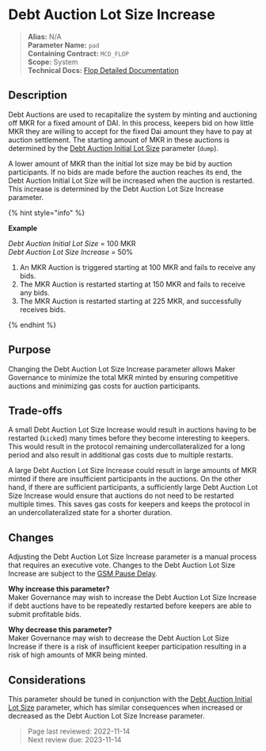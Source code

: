 # Debt Auction Lot Size Increase

>**Alias:** N/A  
>**Parameter Name:** `pad`  
>**Containing Contract:** `MCD_FLOP`  
>**Scope:** System  
>**Technical Docs:** [Flop Detailed Documentation](https://docs.makerdao.com/smart-contract-modules/system-stabilizer-module/flop-detailed-documentation)

## Description
Debt Auctions are used to recapitalize the system by minting and auctioning off MKR for a fixed amount of DAI. In this process, keepers bid on how little MKR they are willing to accept for the fixed Dai amount they have to pay at auction settlement. The starting amount of MKR in these auctions is determined by the [Debt Auction Initial Lot Size](param-initial-lot-size.md) parameter (`dump`). 

A lower amount of MKR than the initial lot size may be bid by auction participants. If no bids are made before the auction reaches its end, the Debt Auction Initial Lot Size will be increased when the auction is restarted. This increase is determined by the Debt Auction Lot Size Increase parameter. 

{% hint style="info" %} 

**Example**

_Debt Auction Initial Lot Size_ = 100 MKR  
_Debt Auction Lot Size Increase_ = 50%

1. An MKR Auction is triggered starting at 100 MKR and fails to receive any bids.
2. The MKR Auction is restarted starting at 150 MKR and fails to receive any bids.
3. The MKR Auction is restarted starting at 225 MKR, and successfully receives bids.

{% endhint %}

## Purpose
Changing the Debt Auction Lot Size Increase parameter allows Maker Governance to minimize the total MKR minted by ensuring competitive auctions and minimizing gas costs for auction participants. 


## Trade-offs
A small Debt Auction Lot Size Increase would result in auctions having to be restarted (`kick`ed) many times before they become interesting to keepers. This would result in the protocol remaining undercollateralized for a long period and also result in additional gas costs due to multiple restarts.
	
A large Debt Auction Lot Size Increase could result in large amounts of MKR minted if there are insufficient participants in the auctions. On the other hand, if there are sufficient participants, a sufficiently large Debt Auction Lot Size Increase would ensure that auctions do not need to be restarted multiple times. This saves gas costs for keepers and keeps the protocol in an undercollateralized state for a shorter duration.  


## Changes
Adjusting the Debt Auction Lot Size Increase parameter is a manual process that requires an executive vote. Changes to the Debt Auction Lot Size Increase are subject to the [GSM Pause Delay](../core/param-gsm-pause-delay.md).

**Why increase this parameter?**  
Maker Governance may wish to increase the Debt Auction Lot Size Increase if debt auctions have to be repeatedly restarted before keepers are able to submit profitable bids.

**Why decrease this parameter?**  
Maker Governance may wish to decrease the Debt Auction Lot Size Increase if there is a risk of insufficient keeper participation resulting in a risk of high amounts of MKR being minted.


## Considerations
This parameter should be tuned in conjunction with the [Debt Auction Initial Lot Size](param-initial-lot-size.md) parameter, which has similar consequences when increased or decreased as the Debt Auction Lot Size Increase parameter.

>Page last reviewed: 2022-11-14  
>Next review due: 2023-11-14  





